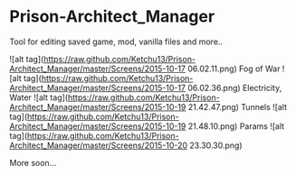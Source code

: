 # Prison-Architect_Manager
Tool for editing saved game, mod, vanilla files and more..

![alt tag](https://raw.github.com/Ketchu13/Prison-Architect_Manager/master/Screens/2015-10-17 06.02.11.png)
Fog of War
![alt tag](https://raw.github.com/Ketchu13/Prison-Architect_Manager/master/Screens/2015-10-17 06.02.36.png)
Electricity, Water
![alt tag](https://raw.github.com/Ketchu13/Prison-Architect_Manager/master/Screens/2015-10-19 21.42.47.png)
Tunnels
![alt tag](https://raw.github.com/Ketchu13/Prison-Architect_Manager/master/Screens/2015-10-19 21.48.10.png)
Params
![alt tag](https://raw.github.com/Ketchu13/Prison-Architect_Manager/master/Screens/2015-10-20 23.30.30.png)

More soon...